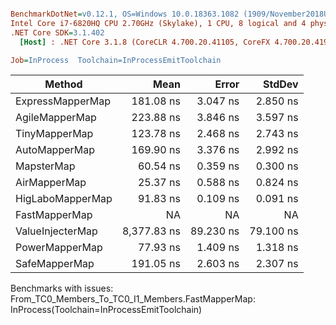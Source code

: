 ``` ini

BenchmarkDotNet=v0.12.1, OS=Windows 10.0.18363.1082 (1909/November2018Update/19H2)
Intel Core i7-6820HQ CPU 2.70GHz (Skylake), 1 CPU, 8 logical and 4 physical cores
.NET Core SDK=3.1.402
  [Host] : .NET Core 3.1.8 (CoreCLR 4.700.20.41105, CoreFX 4.700.20.41903), X64 RyuJIT

Job=InProcess  Toolchain=InProcessEmitToolchain  

```
|           Method |        Mean |     Error |    StdDev |
|----------------- |------------:|----------:|----------:|
| ExpressMapperMap |   181.08 ns |  3.047 ns |  2.850 ns |
|   AgileMapperMap |   223.88 ns |  3.846 ns |  3.597 ns |
|    TinyMapperMap |   123.78 ns |  2.468 ns |  2.743 ns |
|    AutoMapperMap |   169.90 ns |  3.376 ns |  2.992 ns |
|       MapsterMap |    60.54 ns |  0.359 ns |  0.300 ns |
|     AirMapperMap |    25.37 ns |  0.588 ns |  0.824 ns |
| HigLaboMapperMap |    91.83 ns |  0.109 ns |  0.091 ns |
|    FastMapperMap |          NA |        NA |        NA |
| ValueInjecterMap | 8,377.83 ns | 89.230 ns | 79.100 ns |
|   PowerMapperMap |    77.93 ns |  1.409 ns |  1.318 ns |
|    SafeMapperMap |   191.05 ns |  2.603 ns |  2.307 ns |

Benchmarks with issues:
  From_TC0_Members_To_TC0_I1_Members.FastMapperMap: InProcess(Toolchain=InProcessEmitToolchain)
